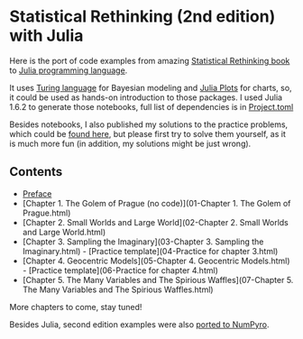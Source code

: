 # Statistical Rethinking (2nd edition) with Julia

Here is the port of code examples from amazing [Statistical Rethinking book](https://xcelab.net/rm/statistical-rethinking/) 
to [Julia programming language](https://julialang.org/).

It uses [Turing language](https://turing.ml/stable/) for Bayesian modeling and [Julia Plots](https://docs.juliaplots.org/latest/) for charts, so, it could be 
used as hands-on introduction to those packages. I used Julia 1.6.2 to generate those notebooks, full list of dependencies is in [Project.toml](https://github.com/Shmuma/rethinking-2ed-julia/blob/main/Project.toml)

Besides notebooks, I also published my solutions to the practice problems, which could be [found here](https://github.com/Shmuma/rethinking-2ed-julia/tree/main/solutions),
but please first try to solve them yourself, as it is much more fun (in addition, my solutions might be just wrong).

## Contents

* [Preface](00-Preface.html)
* [Chapter 1. The Golem of Prague (no code)](01-Chapter 1. The Golem of Prague.html)
* [Chapter 2. Small Worlds and Large World](02-Chapter 2. Small Worlds and Large World.html)
* [Chapter 3. Sampling the Imaginary](03-Chapter 3. Sampling the Imaginary.html) - [Practice template](04-Practice for chapter 3.html)
* [Chapter 4. Geocentric Models](05-Chapter 4. Geocentric Models.html) - [Practice template](06-Practice for chapter 4.html)
* [Chapter 5. The Many Variables and The Spirious Waffles](07-Chapter 5. The Many Variables and The Spirious Waffles.html)

More chapters to come, stay tuned!

Besides Julia, second edition examples were also [ported to NumPyro](https://fehiepsi.github.io/rethinking-numpyro/).
